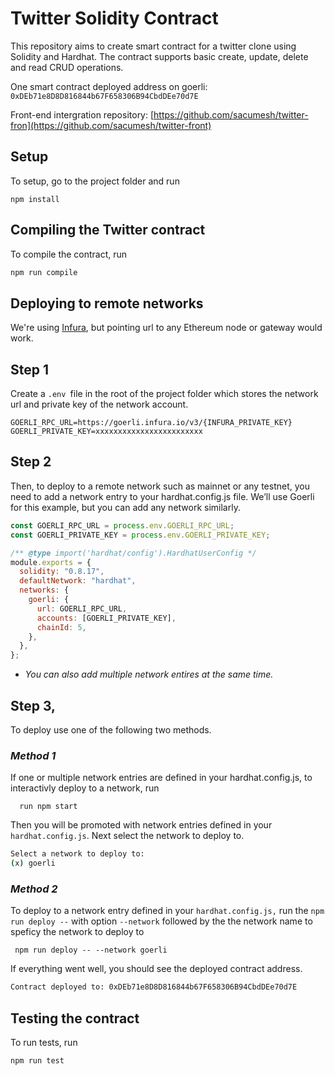 # **Twitter Solidity Contract**

This repository aims to create smart contract for a twitter clone using Solidity and Hardhat. The contract supports basic create, update, delete and read CRUD operations.

One smart contract deployed address on goerli: `0xDEb71e8D8D816844b67F658306B94CbdDEe70d7E`

Front-end intergration repository: [https://github.com/sacumesh/twitter-fron](https://github.com/sacumesh/twitter-front)

## **Setup**

To setup, go to the project folder and run

```shell
npm install
```

## **Compiling the Twitter contract**

To compile the contract, run

```bash
npm run compile
```

## **Deploying to remote networks**

We're using [Infura](https://www.infura.io/), but pointing url to any Ethereum node or gateway would work.

## Step 1

Create a `.env `file in the root of the project folder which stores the network url and private key of the network account.

```env
GOERLI_RPC_URL=https://goerli.infura.io/v3/{INFURA_PRIVATE_KEY}
GOERLI_PRIVATE_KEY=xxxxxxxxxxxxxxxxxxxxxxxx
```

## Step 2

Then, to deploy to a remote network such as mainnet or any testnet, you need to add a network entry to your hardhat.config.js file. We’ll use Goerli for this example, but you can add any network similarly.

```javascript
const GOERLI_RPC_URL = process.env.GOERLI_RPC_URL;
const GOERLI_PRIVATE_KEY = process.env.GOERLI_PRIVATE_KEY;

/** @type import('hardhat/config').HardhatUserConfig */
module.exports = {
  solidity: "0.8.17",
  defaultNetwork: "hardhat",
  networks: {
    goerli: {
      url: GOERLI_RPC_URL,
      accounts: [GOERLI_PRIVATE_KEY],
      chainId: 5,
    },
  },
};
```

- _You can also add multiple network entires at the same time._

## Step 3,

To deploy use one of the following two methods.

### _Method 1_

If one or multiple network entries are defined in your hardhat.config.js, to interactivly deploy to a network, run

```shell
  run npm start
```

Then you will be promoted with network entries defined in your `hardhat.config.js`. Next select the network to deploy to.

```bash
Select a network to deploy to:
(x) goerli
```

### _Method 2_

To deploy to a network entry defined in your `hardhat.config.js,` run the `npm run deploy --` with option `--network` followed by the the network name to speficy the network to deploy to

```shell
 npm run deploy -- --network goerli
```

If everything went well, you should see the deployed contract address.

```bash
Contract deployed to: 0xDEb71e8D8D816844b67F658306B94CbdDEe70d7E
```

## **Testing the contract**

To run tests, run

```bash
npm run test
```
